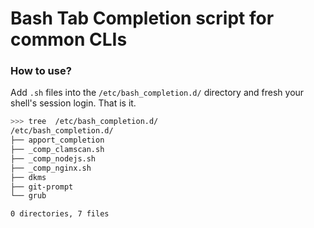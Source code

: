 
# Bash Tab Completion script for common CLIs


### How to use?

Add `.sh` files into the `/etc/bash_completion.d/` directory and fresh your shell's session login. That is it.

```bash
>>> tree  /etc/bash_completion.d/
/etc/bash_completion.d/
├── apport_completion
├── _comp_clamscan.sh
├── _comp_nodejs.sh
├── _comp_nginx.sh
├── dkms
├── git-prompt
└── grub

0 directories, 7 files
```
